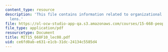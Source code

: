 ```yaml
---
content_type: resource
description: 'This file contains information related to organizational analysis: Cultural
  lens.'
file: https://ol-ocw-studio-app-qa.s3.amazonaws.com/courses/15-668-people-and-organizations-fall-2010/ce6fd0abe631e1cb31dc24134c5585d4_MIT15_668F10_lec08.pdf
file_type: application/pdf
resourcetype: Document
title: MIT15_668F10_lec08.pdf
uid: ce6fd0ab-e631-e1cb-31dc-24134c5585d4
---
```

